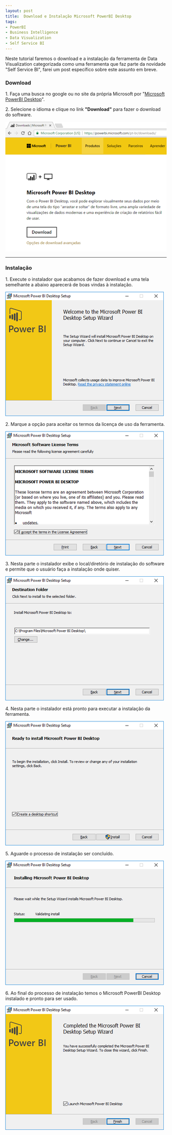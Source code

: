 ```yaml
---
layout: post
title:  Download e Instalação Microsoft PowerBI Desktop
tags:
- PowerBI
- Business Intelligence
- Data Visualization
- Self Service BI
---
```


<p>Neste tutorial faremos o download e a instalação da ferramenta de Data Visualization categorizada como uma ferramenta que faz parte da novidade "Self Service BI", farei um post específico sobre este assunto em breve.</p>

<h3 id="heading3">Download</h3>

<p>1. Faça uma busca no google ou no site da própria Microsoft por "<a href="https://powerbi.microsoft.com/pt-br/downloads/"  target="_blank">Microsoft PowerBI Desktop</a>".</p>

<p>2. Selecione o idioma e clique no link <strong>"Download"</strong> para fazer o download do software. </p>

<p><img src="https://raw.githubusercontent.com/mateusblopes/mateusblopes.github.io/master/_posts/img/PowerBI1.png" alt="PowerBI Desktop - Download PowerBI Desktop" /></p>

<hr/>

<h3 id="heading3">Instalação</h3>

<p>1. Execute o instalador que acabamos de fazer download e uma tela semelhante a abaixo aparecerá de boas vindas à instalação.</p>

<p><img src="https://raw.githubusercontent.com/mateusblopes/mateusblopes.github.io/master/_posts/img/PowerBI2.png" alt="Power BI - Boas vindas a instalação" /></p>

<p>2. Marque a opção para aceitar os termos da licença de uso da ferramenta.</p>

<p><img src="https://raw.githubusercontent.com/mateusblopes/mateusblopes.github.io/master/_posts/img/PowerBI3.png" alt="Power BI - Licença de Uso" /></p>

<p>3. Nesta parte o instalador exibe o local/diretório de instalação do software e permite que o usuário faça a instalação onde quiser.</p>

<p><img src="https://raw.githubusercontent.com/mateusblopes/mateusblopes.github.io/master/_posts/img/PowerBI4.png" alt="Power BI - Diretório de instalação" /></p>

<p>4. Nesta parte o instalador está pronto para executar a instalação da ferramenta.</p>

<p><img src="https://raw.githubusercontent.com/mateusblopes/mateusblopes.github.io/master/_posts/img/PowerBI5.png" alt="Power BI - Pronto para instalação" /></p>

<p>5. Aguarde o processo de instalação ser concluído.</p>

<p><img src="https://raw.githubusercontent.com/mateusblopes/mateusblopes.github.io/master/_posts/img/PowerBI6.png" alt="Power BI - Processo de Instalação" /></p>

<p>6. Ao final do processo de instalação temos o Microsoft PowerBI Desktop instalado e pronto para ser usado.</p>

<p><img src="https://raw.githubusercontent.com/mateusblopes/mateusblopes.github.io/master/_posts/img/PowerBI7.png" alt="Power BI - Instalação Concluída" /></p>